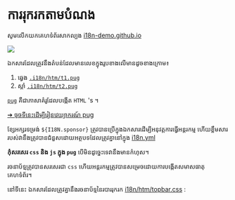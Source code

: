 # ការរុករកតាមបំណង

សូមលើកយកគេហទំព័រសាកល្បង [i18n-demo.github.io](//i18n-demo.github.io)

![](https://p.3ti.site/1731036697.avif)

ឯកសារដែលត្រូវនឹងតំបន់ដែលមានលេខក្នុងរូបខាងលើមានដូចខាងក្រោម៖

1. ឆ្វេង [`.i18n/htm/t1.pug`](https://github.com/i18n-site/demo.i18n.site/blob/main/.i18n/htm/t1.pug)
2. ស្តាំ [`.i18n/htm/t2.pug`](https://github.com/i18n-site/demo.i18n.site/blob/main/.i18n/htm/t2.pug)

[`pug`](https://pugjs.org) គឺជាភាសាគំរូដែលបង្កើត `HTML` 's ។

[➔ ចុចទីនេះដើម្បីរៀនវេយ្យាករណ៍ pug](https://pugjs.org)

ខ្សែអក្សរទម្រង់ `${I18N.sponsor}` ត្រូវបានប្រើក្នុងឯកសារដើម្បីអនុវត្តការធ្វើអន្តរកម្ម ហើយខ្លឹមសាររបស់វានឹងត្រូវបានជំនួសដោយអត្ថបទដែលត្រូវគ្នានៅក្នុង [i18n.yml](https://github.com/i18n-site/demo.i18n.site/blob/main/en/i18n.yml)

**កុំសរសេរ `css` និង `js` ក្នុង `pug`** បើមិនដូច្នេះទេវានឹងមានកំហុស។

រចនាប័ទ្មត្រូវបានសរសេរជា `css` ហើយអន្តរកម្មត្រូវបានសម្រេចដោយការបង្កើតសមាសធាតុគេហទំព័រ។

នៅទីនេះ ឯកសារដែលត្រូវគ្នានឹងរចនាប័ទ្មនៃរបាររុករក [i18n/htm/topbar.css](https://github.com/i18n-site/demo.i18n.site/blob/main/.i18n/htm/topbar.css) :